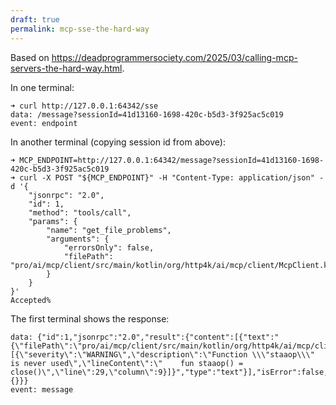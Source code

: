 ```yaml
---
draft: true 
permalink: mcp-sse-the-hard-way
---
```


Based on <https://deadprogrammersociety.com/2025/03/calling-mcp-servers-the-hard-way.html>.

In one terminal:
```
➜ curl http://127.0.0.1:64342/sse                                                            
data: /message?sessionId=41d13160-1698-420c-b5d3-3f925ac5c019
event: endpoint
```

In another terminal (copying session id from above):
```
➜ MCP_ENDPOINT=http://127.0.0.1:64342/message?sessionId=41d13160-1698-420c-b5d3-3f925ac5c019
➜ curl -X POST "${MCP_ENDPOINT}" -H "Content-Type: application/json" -d '{
    "jsonrpc": "2.0",
    "id": 1,
    "method": "tools/call",
    "params": {
        "name": "get_file_problems",
        "arguments": {
            "errorsOnly": false,
            "filePath": "pro/ai/mcp/client/src/main/kotlin/org/http4k/ai/mcp/client/McpClient.kt"
        }
    }
}'
Accepted%
```

The first terminal shows the response:
```
data: {"id":1,"jsonrpc":"2.0","result":{"content":[{"text":"{\"filePath\":\"pro/ai/mcp/client/src/main/kotlin/org/http4k/ai/mcp/client/McpClient.kt\",\"errors\":[{\"severity\":\"WARNING\",\"description\":\"Function \\\"staaop\\\" is never used\",\"lineContent\":\"    fun staaop() = close()\",\"line\":29,\"column\":9}]}","type":"text"}],"isError":false,"_meta":{}}}
event: message
```